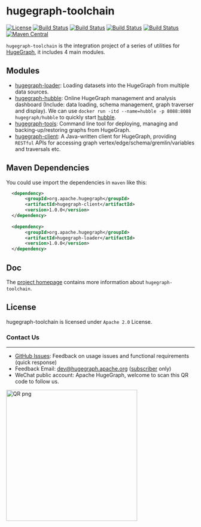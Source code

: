 # hugegraph-toolchain

[![License](https://img.shields.io/badge/license-Apache%202-0E78BA.svg)](https://www.apache.org/licenses/LICENSE-2.0.html)
[![Build Status](https://github.com/apache/hugegraph-toolchain/actions/workflows/client-ci.yml/badge.svg)](https://github.com/apache/hugegraph-toolchain/actions/workflows/client-ci.yml)
[![Build Status](https://github.com/apache/hugegraph-toolchain/actions/workflows/loader-ci.yml/badge.svg)](https://github.com/apache/hugegraph-toolchain/actions/workflows/loader-ci.yml)
[![Build Status](https://github.com/apache/hugegraph-toolchain/actions/workflows/hubble-ci.yml/badge.svg)](https://github.com/apache/hugegraph-toolchain/actions/workflows/hubble-ci.yml)
[![Build Status](https://github.com/apache/hugegraph-toolchain/actions/workflows/tools-ci.yml/badge.svg)](https://github.com/apache/hugegraph-toolchain/actions/workflows/tools-ci.yml)
[![Maven Central](https://maven-badges.herokuapp.com/maven-central/org.apache.hugegraph/hugegraph-client/badge.svg)](https://mvnrepository.com/artifact/org.apache.hugegraph/hugegraph-client)

`hugegraph-toolchain` is the integration project of a series of utilities for [HugeGraph](https://github.com/apache/hugegraph), it includes 4 main modules.

## Modules

- [hugegraph-loader](./hugegraph-loader): Loading datasets into the HugeGraph from multiple data sources.
- [hugegraph-hubble](./hugegraph-hubble): Online HugeGraph management and analysis dashboard (Include: data loading, schema management, graph traverser and display). We can use `docker run -itd --name=hubble -p 8088:8088 hugegraph/hubble` to quickly start [hubble](https://hub.docker.com/r/hugegraph/hubble).
- [hugegraph-tools](./hugegraph-tools): Command line tool for deploying, managing and backing-up/restoring graphs from HugeGraph.
- [hugegraph-client](./hugegraph-client): A Java-written client for HugeGraph, providing `RESTful` APIs for accessing graph vertex/edge/schema/gremlin/variables and traversals etc.

## Maven Dependencies

You could use import the dependencies in `maven` like this:

```xml
  <dependency>
       <groupId>org.apache.hugegraph</groupId>
       <artifactId>hugegraph-client</artifactId>
       <version>1.0.0</version>
  </dependency>
  
  <dependency>
       <groupId>org.apache.hugegraph</groupId>
       <artifactId>hugegraph-loader</artifactId>
       <version>1.0.0</version>
  </dependency>
```

## Doc

The [project homepage](https://hugegraph.apache.org/docs/quickstart/) contains more information about `hugegraph-toolchain`. 

## License

hugegraph-toolchain is licensed under `Apache 2.0` License.

### Contact Us

---

 - [GitHub Issues](https://github.com/apache/incubator-hugegraph-toolchain/issues): Feedback on usage issues and functional requirements (quick response)
 - Feedback Email: [dev@hugegraph.apache.org](mailto:dev@hugegraph.apache.org) ([subscriber](https://hugegraph.apache.org/docs/contribution-guidelines/subscribe/) only)
 - WeChat public account: Apache HugeGraph, welcome to scan this QR code to follow us.

 <img src="./assets/images/wechat.png" alt="QR png" width="350"/>